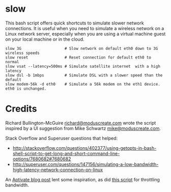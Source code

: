 slow
====

This bash script offers quick shortcuts to simulate slower network connections.  It is useful when you need to simulate a wireless network on a Linux network server, especially when you are using a virtual machine guest on your local machine or in the cloud.

    slow 3G                   # Slow network on default eth0 down to 3G wireless speeds
    slow reset                # Reset connection for default eth0 to normal
    slow vsat --latency=500ms # Simulate satellite internet  with a high latency
    slow dsl -b 1mbps         # Simulate DSL with a slower speed than the default
    slow modem-56k -d eth0    # Simulate a 56k modem on the eth1 device. eth0 is unchanged.

Credits
=======
Richard Bullington-McGuire <richard@moduscreate.com> wrote the script inspired by a UI suggestion from Mike Schwartz <mike@moduscreate.com>.

Stack Overflow and Superuser questions that helped:
* http://stackoverflow.com/questions/402377/using-getopts-in-bash-shell-script-to-get-long-and-short-command-line-options/7680682#7680682
* http://superuser.com/questions/147156/simulating-a-low-bandwidth-high-latency-network-connection-on-linux

An [Aptivate blog post](https://web.archive.org/web/20111129155657/http://blog.aptivate.org/2010/01/23/make-sure-your-apps-work-in-the-field) lent some inspiration, as did [this script](https://web.archive.org/web/20130928002236/http://atmail.com/kb/2009/throttling-bandwidth) for throttling bandwidth.
